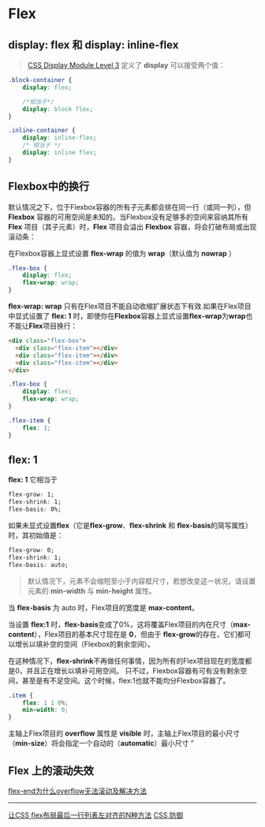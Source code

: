 # Flex

## **display: flex** 和 **display: inline-flex**

> [CSS Display Module Level 3](https://link.zhihu.com/?target=https%3A//www.w3.org/TR/css-display-3/%23values) 定义了 **display** 可以接受两个值：

```css
.block-container {
    display: flex;

    /*相当于*/
    display: block flex;
}

.inline-container {
    display: inline-flex;
    /* 相当于 */
    display: inline flex;
}
```

## Flexbox中的换行

默认情况之下，位于Flexbox容器的所有子元素都会排在同一行（或同一列），但 **Flexbox** 容器的可用空间是未知的。当Flexbox没有足够多的空间来容纳其所有 **Flex** 项目（其子元素）时，**Flex** 项目会溢出 **Flexbox** 容器，将会打破布局或出现滚动条：

在Flexbox容器上显式设置 **flex-wrap** 的值为 **wrap**（默认值为 **nowrap** ）

```css
.flex-box {
    display: flex;
    flex-wrap: wrap;
}
```

**flex-wrap: wrap** 只有在Flex项目不能自动收缩扩展状态下有效.如果在Flex项目中显式设置了 **flex: 1** 时，即使你在**Flexbox**容器上显式设置**flex-wrap**为**wrap**也不能让**Flex**项目换行：

```html
<div class="flex-box">
  <div class="flex-item"></div>
  <div class="flex-item"></div>
  <div class="flex-item"></div>
</div>
```

```css
.flex-box {
    display: flex;
    flex-wrap: wrap;
}

.flex-item {
    flex: 1;
}
```

## flex: 1

**flex: 1** 它相当于

```css
flex-grow: 1;
flex-shrink: 1;
flex-basis: 0%;
```

如果未显式设置**flex**（它是**flex-grow**、**flex-shrink** 和 **flex-basis**的简写属性）时，其初始值是：

```css
flex-grow: 0;
flex-shrink: 1;
flex-basis: auto;
```

> 默认情况下，元素不会缩短至小于内容框尺寸，若想改变这一状况，请设置元素的 **min-width** 与 **min-height** 属性。

当 **flex-basis** 为 auto 时，Flex项目的宽度是 **max-content**。  

当设置 **flex:1** 时，**flex-basis**变成了0%，这将覆盖Flex项目的内在尺寸（**max-content**），Flex项目的基本尺寸现在是 **0**，但由于 **flex-grow**的存在，它们都可以增长以填补空的空间（Flexbox的剩余空间）。  

在这种情况下，**flex-shrink**不再做任何事情，因为所有的Flex项目现在的宽度都是0，并且正在增长以填补可用空间。
只不过，Flexbox容器有可有没有剩余空间，甚至是有不足空间。这个时候，flex:1也就不能均分Flexbox容器了。

```css
.item {
    flex: 1 1 0%;
    min-width: 0;
}
```

主轴上Flex项目的 **overflow** 属性是 **visible** 时，主轴上Flex项目的最小尺寸（**min-size**）将会指定一个自动的（**automatic**）最小尺寸 ”

## Flex 上的滚动失效

[flex-end为什么overflow无法滚动及解决方法](https://link.zhihu.com/?target=https%3A//www.zhangxinxu.com/wordpress/2021/12/flex-end-overflow/)

---
[让CSS flex布局最后一行列表左对齐的N种方法](https://www.zhangxinxu.com/wordpress/2019/08/css-flex-last-align/)
[CSS 防御](https://www.zhihu.com/question/424471207/answer/2317334806)
